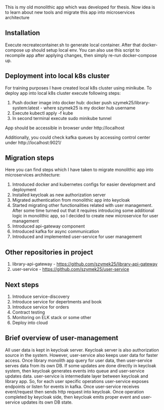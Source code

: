 This is my old monolithic app which was developed for thesis. Now idea is to learn about new tools and migrate this app into microservices architecture


## Installation
Execute recreatecontainer.sh to generate local container. After that docker-compose up should setup local env. You can also use this script to recompile app after applying changes, then simply re-run docker-compose up.

## Deployment into local k8s cluster
For training purposes I have created local k8s cluster using minikube. To deploy app into local k8s cluster execute following steps:

1. Push docker image into docker hub: docker push szymek25/library-system:latest - where szymek25 is my docker hub username
2. Execute kubectl apply -f kube
3. In second terminal execute sudo minikube tunnel

App should be accessible in browser under http://localhost

Additionally, you could check kafka queues by accessing control center under http://localhost:9021/

## Migration steps
Here you can find steps which I have taken to migrate monolithic app into microservices architecture:
1. Introduced docker and kubernetes configs for easier development and deployment
2. Installed keycloak as new authorization server
3. Migrated authentication from monolithic app into keycloak
4. Started migrating other functionalities related with user management. After some time turned out that it requires introducing some additional logic in monolithic app, so I decided to create new microservice for user management 
5. Introduced api-gateway component
6. Introduced kafka for async communication
7. Introduced and implemented user-service for user management


## Other repositories in project
1. library-api-gateway - https://github.com/szymek25/library-api-gateway
2. user-service - https://github.com/szymek25/user-service

## Next steps
1. Introduce service-discovery
2. Introduce service for depertments and book
3. Introduce service for orders
4. Contract testing
5. Monitoring on ELK stack or some other
6. Deploy into cloud

## Brief overview of user-management
All user data is kept in keycloak server. Keycloak server is also authorization source in the system. However, user-service also keeps user data for faster access. Once library monolith app query for user data, then user-service serves data from its own DB. If some updates are done directly in keycloak system, then keycloak generates events into queue and user-service updates data. user-service is intermediate layer between keycloak and library app. So, for each user specific operations user-service exposes endpoints or listen for events in kafka. Once user-service receives event/request then sends http request into keycloak. Once operation completed by keycloak side, then keycloak emits proper event and user-service updates its own DB state. 